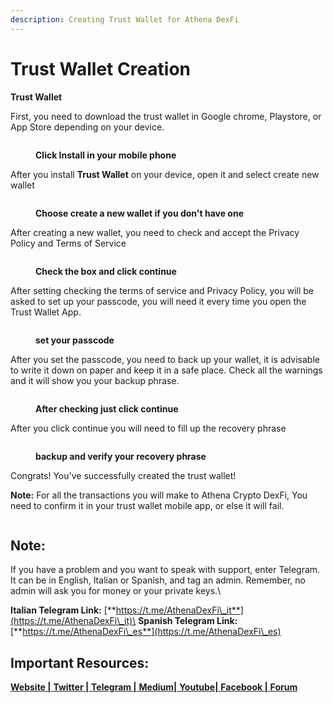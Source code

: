 ```yaml
---
description: Creating Trust Wallet for Athena DexFi
---
```


# Trust Wallet Creation

**Trust Wallet**

First, you need to download the trust wallet in Google chrome, Playstore, or App Store depending on your device.

<figure><img src="../../../../.gitbook/assets/photo_2022-12-12_14-18-00.jpg" alt=""><figcaption><p><strong>Click Install in your mobile phone</strong></p></figcaption></figure>

After you install **Trust Wallet** on your device, open it and select create new wallet

<figure><img src="../../../../.gitbook/assets/photo_2022-12-12_14-17-59 (4).jpg" alt=""><figcaption><p><strong>Choose create a new wallet if you don't have one</strong></p></figcaption></figure>

After creating a new wallet, you need to check and accept the Privacy Policy and Terms of Service

<figure><img src="../../../../.gitbook/assets/photo_2022-12-12_14-17-59 (2).jpg" alt=""><figcaption><p><strong>Check the box and click continue</strong></p></figcaption></figure>

After setting checking the terms of service and Privacy Policy, you will be asked to set up your passcode, you will need it every time you open the Trust Wallet App.

<figure><img src="../../../../.gitbook/assets/photo_2022-12-12_14-17-59.jpg" alt=""><figcaption><p><strong>set your passcode</strong></p></figcaption></figure>

After you set the passcode, you need to back up your wallet, it is advisable to write it down on paper and keep it in a safe place. Check all the warnings and it will show you your backup phrase.

<figure><img src="../../../../.gitbook/assets/photo_2022-12-12_14-17-58 (2).jpg" alt=""><figcaption><p><strong>After checking just click continue</strong></p></figcaption></figure>

After you click continue you will need to fill up the recovery phrase

<figure><img src="../../../../.gitbook/assets/image (23).png" alt=""><figcaption><p><strong>backup and verify your recovery phrase</strong></p></figcaption></figure>

Congrats! You've successfully created the trust wallet!

**Note:** For all the transactions you will make to Athena Crypto DexFi, You need to confirm it in your trust wallet mobile app, or else it will fail.

<figure><img src="../../../../.gitbook/assets/photo_2022-12-12_14-17-57.jpg" alt=""><figcaption></figcaption></figure>

## Note:

If you have a problem and you want to speak with support, enter Telegram. It can be in English, Italian or Spanish, and tag an admin. Remember, no admin will ask you for money or your private keys.\


**Italian Telegram Link:** [**https://t.me/AthenaDexFi\_it**](https://t.me/AthenaDexFi\_it)\
**Spanish Telegram Link:** [**https://t.me/AthenaDexFi\_es**](https://t.me/AthenaDexFi\_es)

## Important Resources:

[**Website |** ](https://athenadexfi.io/)[**Twitter |** ](https://twitter.com/AthenaDexFi)[**Telegram |** ](https://t.me/AthenaDexFi\_Main)[**Medium|** ](https://medium.com/@AthenaDexFi)[**Youtube|** ](https://www.youtube.com/@AthenaDexFi)[**Facebook |** ](https://www.facebook.com/AthenaDexFi)[**Forum**](https://forum.athenadexfi.io/)
